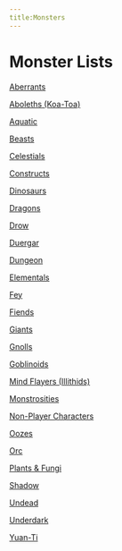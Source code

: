 ```yaml
---
title:Monsters
---
```


# Monster Lists

<a href="/dnd/dnd/monsters/aberrants">Aberrants</a>

<a href="/dnd/dnd/monsters/aboleths">Aboleths (Koa-Toa)</a>

<a href="/dnd/dnd/monsters/aquatic">Aquatic</a>

<a href="/dnd/dnd/monsters/beasts">Beasts</a>

<a href="/dnd/dnd/monsters/celestials">Celestials</a>

<a href="/dnd/dnd/monsters/constructs">Constructs</a>

<a href="/dnd/dnd/monsters/dinosaurs">Dinosaurs</a>

<a href="/dnd/dnd/monsters/dragons">Dragons</a>

<a href="/dnd/dnd/monsters/drow">Drow</a>

<a href="/dnd/dnd/monsters/duergar">Duergar</a>

<a href="/dnd/dnd/monsters/dungeon">Dungeon</a>

<a href="/dnd/dnd/monsters/elementals">Elementals</a>

<a href="/dnd/dnd/monsters/fey">Fey</a>

<a href="/dnd/dnd/monsters/fiends">Fiends</a>

<a href="/dnd/dnd/monsters/giants">Giants</a>

<a href="/dnd/dnd/monsters/gnolls">Gnolls</a>

<a href="/dnd/dnd/monsters/goblins">Goblinoids</a>

<a href="/dnd/dnd/monsters/mind-flayers">Mind Flayers (Illithids)</a>

<a href="/dnd/dnd/monsters/monstrosities">Monstrosities</a>

<a href="/dnd/dnd/monsters/npcs">Non-Player Characters</a>

<a href="/dnd/dnd/monsters/oozes">Oozes</a>

<a href="/dnd/dnd/monsters/orcs">Orc</a>

<a href="/dnd/dnd/monsters/plants">Plants &amp; Fungi</a>

<a href="/dnd/dnd/monsters/shadow">Shadow</a>

<a href="/dnd/dnd/monsters/undead">Undead</a>

<a href="/dnd/dnd/monsters/underdark">Underdark</a>

<a href="/dnd/dnd/monsters/yuan-ti">Yuan-Ti</a>
